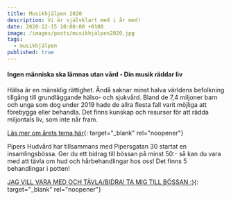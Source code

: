 ```yaml
---
title: Musikhjälpen 2020
description: Vi är självklart med i år med!
date: 2020-12-15 10:00:00 +0100
image: /images/posts/musikhjälpen2020.jpg
tags:
  - musikhjälpen
published: true
---
```


#### Ingen människa ska lämnas utan v&aring;rd - Din musik räddar liv

Hälsa är en mänsklig rättighet. Änd&aring; saknar minst halva världens befolkning tillg&aring;ng till grundläggande hälso- och sjukv&aring;rd. Bland de 7,4 miljoner barn och unga som dog under 2019 hade de allra flesta fall varit möjliga att förebygga eller behandla. Det finns kunskap och resurser för att rädda miljontals liv, som inte n&aring;r fram.

[Läs mer om &aring;rets tema här](https://sverigesradio.se/sida/artikel.aspx?programid=3946&amp;artikel=7570007){: target="_blank" rel="noopener"}

Pipers Hudv&aring;rd har tillsammans med Pipersgatan 30 startat en insamlingsbössa. Ger du ett bidrag till bössan p&aring; minst 50:- s&aring; kan du vara med att tävla om hud och h&aring;rbehandlingar hos oss\! Det finns 5 behandlingar i potten\!

[JAG VILL VARA MED OCH TÄVLA/BIDRA\! TA MIG TILL BÖSSAN :)](https://bossan.musikhjalpen.se/pipersgatan-30-and-pipers-hudvard){: target="_blank" rel="noopener"}

&nbsp;

